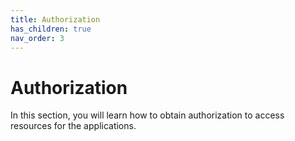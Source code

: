```yaml
---
title: Authorization
has_children: true
nav_order: 3
---
```


# Authorization

In this section, you will learn how to obtain authorization to access resources for the applications.